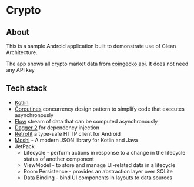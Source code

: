 # Crypto 

##  About
This is a sample Android application built to demonstrate use of Clean Architecture.

The app shows all crypto market data from [coingecko api](https://www.coingecko.com/es/api#explore-api). It does not need any API key 

## Tech stack
- [Kotlin](https://kotlinlang.org/)
- [Coroutines](https://developer.android.com/kotlin/coroutines) concurrency design pattern to simplify code that executes asynchronously
- [Flow](https://developer.android.com/kotlin/flow) stream of data that can be computed asynchronously
- [Dagger 2](https://dagger.dev/dev-guide/android.html) for dependency injection
- [Retrofit](https://github.com/square/retrofit) a type-safe HTTP client for Android 
- [Moshi](https://github.com/square/moshi/) - A modern JSON library for Kotlin and Java
- JetPack
  - Lifecycle - perform actions in response to a change in the lifecycle status of another component
  - ViewModel - to store and manage UI-related data in a lifecycle
  - Room Persistence - provides an abstraction layer over SQLite
  - Data Binding - bind UI components in layouts to data sources

